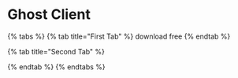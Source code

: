 # Ghost Client

{% tabs %}
{% tab title="First Tab" %}
download free
{% endtab %}

{% tab title="Second Tab" %}

{% endtab %}
{% endtabs %}

